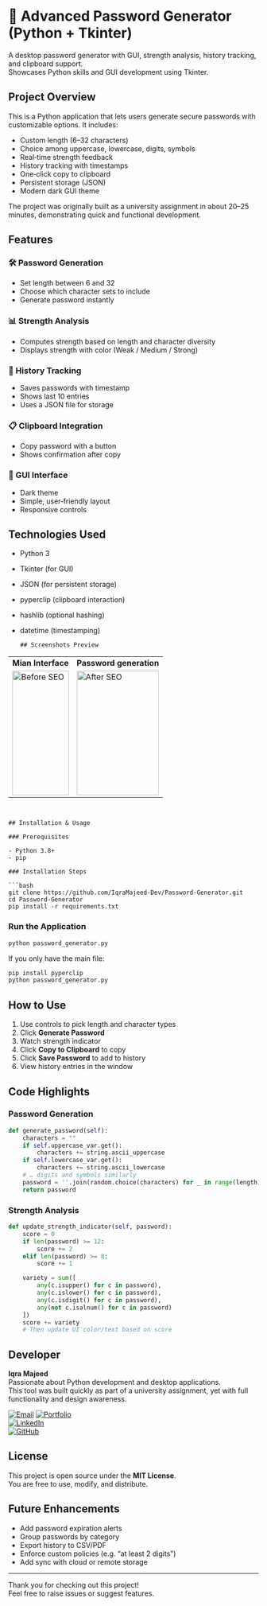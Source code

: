 # 🔐 Advanced Password Generator (Python + Tkinter)

A desktop password generator with GUI, strength analysis, history tracking, and clipboard support.  
Showcases Python skills and GUI development using Tkinter.

## Project Overview

This is a Python application that lets users generate secure passwords with customizable options. It includes:

- Custom length (6–32 characters)  
- Choice among uppercase, lowercase, digits, symbols  
- Real‑time strength feedback  
- History tracking with timestamps  
- One‑click copy to clipboard  
- Persistent storage (JSON)  
- Modern dark GUI theme  

The project was originally built as a university assignment in about 20–25 minutes, demonstrating quick and functional development.

## Features

### 🛠 Password Generation

- Set length between 6 and 32  
- Choose which character sets to include  
- Generate password instantly  

### 📊 Strength Analysis

- Computes strength based on length and character diversity  
- Displays strength with color (Weak / Medium / Strong)  

### 💾 History Tracking

- Saves passwords with timestamp  
- Shows last 10 entries  
- Uses a JSON file for storage  

### 📋 Clipboard Integration

- Copy password with a button  
- Shows confirmation after copy  

### 🎨 GUI Interface

- Dark theme  
- Simple, user‑friendly layout  
- Responsive controls  

## Technologies Used

- Python 3  
- Tkinter (for GUI)  
- JSON (for persistent storage)  
- pyperclip (clipboard interaction)  
- hashlib (optional hashing)  
- datetime (timestamping)

  ```
  ## Screenshots Preview
 <table>
  <tr>
    <td align="center"><b>Mian Interface</b></td>
    <td align="center"><b>Password generation</b></td>
  </tr>
  <tr>
    <td><img src="https://github.com/IqraMajeed-Dev/Advanced-Password-Generator/blob/main/screenshots/main.png" alt="Before SEO" width="100%" height="250px"></td>
    <td><img src="https://github.com/IqraMajeed-Dev/Advanced-Password-Generator/blob/main/screenshots/password.png" alt="After SEO" width="100%" height="250px"></td>
  </tr>
</table>   


```
 

## Installation & Usage

### Prerequisites

- Python 3.8+  
- pip  

### Installation Steps

```bash
git clone https://github.com/IqraMajeed-Dev/Password-Generator.git
cd Password-Generator
pip install -r requirements.txt
```

### Run the Application

```bash
python password_generator.py
```

If you only have the main file:

```bash
pip install pyperclip
python password_generator.py
```

## How to Use

1. Use controls to pick length and character types  
2. Click **Generate Password**  
3. Watch strength indicator  
4. Click **Copy to Clipboard** to copy  
5. Click **Save Password** to add to history  
6. View history entries in the window  

## Code Highlights

### Password Generation

```python
def generate_password(self):
    characters = ""
    if self.uppercase_var.get():
        characters += string.ascii_uppercase
    if self.lowercase_var.get():
        characters += string.ascii_lowercase
    # … digits and symbols similarly
    password = ''.join(random.choice(characters) for _ in range(length))
    return password
```

### Strength Analysis

```python
def update_strength_indicator(self, password):
    score = 0
    if len(password) >= 12:
        score += 2
    elif len(password) >= 8:
        score += 1

    variety = sum([
        any(c.isupper() for c in password),
        any(c.islower() for c in password),
        any(c.isdigit() for c in password),
        any(not c.isalnum() for c in password)
    ])
    score += variety
    # Then update UI color/text based on score
```

## Developer

**Iqra Majeed**  
Passionate about Python development and desktop applications.  
This tool was built quickly as part of a university assignment, yet with full functionality and design awareness.

[![Email](https://img.shields.io/badge/Email-Contact-red)](mailto:Iqra37277@gmail.com)
[![Portfolio](https://img.shields.io/badge/Portfolio-Visit-blue)](https://IqraMajeed-Dev.github.io/portfolio/)  
[![LinkedIn](https://img.shields.io/badge/LinkedIn-Profile-blue)](https://linkedin.com/in/IqraMajeed-Dev)  
[![GitHub](https://img.shields.io/badge/GitHub-Profile-black)](https://github.com/IqraMajeed-Dev)  

## License

This project is open source under the **MIT License**.  
You are free to use, modify, and distribute.

## Future Enhancements

- Add password expiration alerts  
- Group passwords by category  
- Export history to CSV/PDF  
- Enforce custom policies (e.g. “at least 2 digits”)  
- Add sync with cloud or remote storage  

---

Thank you for checking out this project!  
Feel free to raise issues or suggest features.
